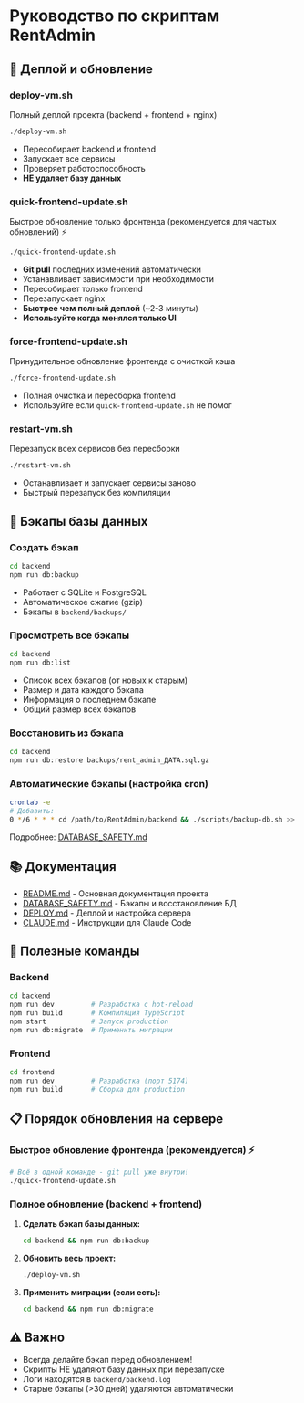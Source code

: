 # Руководство по скриптам RentAdmin

## 🚀 Деплой и обновление

### deploy-vm.sh
Полный деплой проекта (backend + frontend + nginx)
```bash
./deploy-vm.sh
```
- Пересобирает backend и frontend
- Запускает все сервисы
- Проверяет работоспособность
- **НЕ удаляет базу данных**

### quick-frontend-update.sh
Быстрое обновление только фронтенда (рекомендуется для частых обновлений) ⚡
```bash
./quick-frontend-update.sh
```
- **Git pull** последних изменений автоматически
- Устанавливает зависимости при необходимости
- Пересобирает только frontend
- Перезапускает nginx
- **Быстрее чем полный деплой** (~2-3 минуты)
- **Используйте когда менялся только UI**

### force-frontend-update.sh
Принудительное обновление фронтенда с очисткой кэша
```bash
./force-frontend-update.sh
```
- Полная очистка и пересборка frontend
- Используйте если `quick-frontend-update.sh` не помог

### restart-vm.sh
Перезапуск всех сервисов без пересборки
```bash
./restart-vm.sh
```
- Останавливает и запускает сервисы заново
- Быстрый перезапуск без компиляции

## 💾 Бэкапы базы данных

### Создать бэкап
```bash
cd backend
npm run db:backup
```
- Работает с SQLite и PostgreSQL
- Автоматическое сжатие (gzip)
- Бэкапы в `backend/backups/`

### Просмотреть все бэкапы
```bash
cd backend
npm run db:list
```
- Список всех бэкапов (от новых к старым)
- Размер и дата каждого бэкапа
- Информация о последнем бэкапе
- Общий размер всех бэкапов

### Восстановить из бэкапа
```bash
cd backend
npm run db:restore backups/rent_admin_ДАТА.sql.gz
```

### Автоматические бэкапы (настройка cron)
```bash
crontab -e
# Добавить:
0 */6 * * * cd /path/to/RentAdmin/backend && ./scripts/backup-db.sh >> backups/cron.log 2>&1
```

Подробнее: [DATABASE_SAFETY.md](DATABASE_SAFETY.md)

## 📚 Документация

- [README.md](README.md) - Основная документация проекта
- [DATABASE_SAFETY.md](DATABASE_SAFETY.md) - Бэкапы и восстановление БД
- [DEPLOY.md](DEPLOY.md) - Деплой и настройка сервера
- [CLAUDE.md](CLAUDE.md) - Инструкции для Claude Code

## 🔧 Полезные команды

### Backend
```bash
cd backend
npm run dev         # Разработка с hot-reload
npm run build       # Компиляция TypeScript
npm start           # Запуск production
npm run db:migrate  # Применить миграции
```

### Frontend
```bash
cd frontend
npm run dev         # Разработка (порт 5174)
npm run build       # Сборка для production
```

## 📋 Порядок обновления на сервере

### Быстрое обновление фронтенда (рекомендуется) ⚡
```bash
# Всё в одной команде - git pull уже внутри!
./quick-frontend-update.sh
```

### Полное обновление (backend + frontend)
1. **Сделать бэкап базы данных:**
   ```bash
   cd backend && npm run db:backup
   ```

2. **Обновить весь проект:**
   ```bash
   ./deploy-vm.sh
   ```

3. **Применить миграции (если есть):**
   ```bash
   cd backend && npm run db:migrate
   ```

## ⚠️ Важно

- Всегда делайте бэкап перед обновлением!
- Скрипты НЕ удаляют базу данных при перезапуске
- Логи находятся в `backend/backend.log`
- Старые бэкапы (>30 дней) удаляются автоматически
